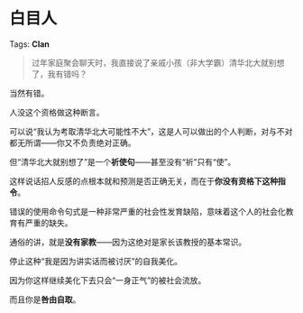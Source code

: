 # 白目人

Tags: **Clan**

> 过年家庭聚会聊天时，我直接说了亲戚小孩（非大学霸）清华北大就别想了，我有错吗？



当然有错。

人没这个资格做这种断言。

可以说“我认为考取清华北大可能性不大”，这是人可以做出的个人判断，对与不对都无所谓——你又不负责绝对正确。

但“清华北大就别想了”是一个**祈使句**——甚至没有“祈”只有“使”。

这样说话招人反感的点根本就和预测是否正确无关，而在于**你没有资格下这种指令**。

错误的使用命令句式是一种非常严重的社会性发育缺陷，意味着这个人的社会化教育有严重的缺失。

通俗的讲，就是**没有家教**——因为这绝对是家长该教授的基本常识。

停止这种“我是因为讲实话而被讨厌”的自我美化。

因为你这样继续美化下去只会“一身正气”的被社会流放。

而且你是**咎由自取**。



